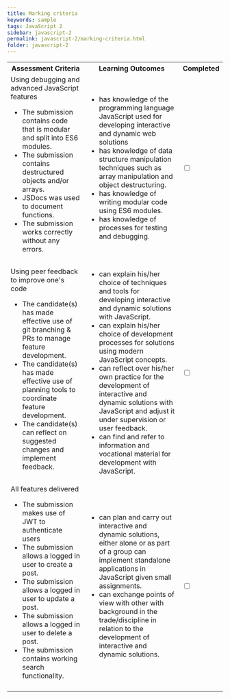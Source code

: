 ```yaml
---
title: Marking criteria
keywords: sample
tags: JavaScript 2
sidebar: javascript-2
permalink: javascript-2/marking-criteria.html
folder: javascript-2
---
```


<table style="max-width: 100%">
  <tr>
    <th>Assessment Criteria</th>
    <th>Learning Outcomes</th>
    <th>Completed</th>
  </tr>
  <tr>
    <td>Using debugging and advanced JavaScript features
      <ul>
        <li>The submission contains code that is modular and split into ES6 modules.</li>
        <li>The submission contains destructured objects and/or arrays.</li>
        <li>JSDocs was used to document functions.</li>
        <li>The submission works correctly without any errors.</li>
      </ul>
    </td>
    <td>
      <ul>
        <li>has knowledge of the programming language JavaScript used for developing interactive and dynamic web solutions</li>
        <li>has knowledge of data structure manipulation techniques such as array manipulation and object destructuring.</li>
        <li>has knowledge of writing modular code using ES6 modules.</li>
        <li>has knowledge of processes for testing and debugging.</li>
      </ul>
    </td>
    <td>
      <input type="checkbox">
    </td>
  </tr>
  <tr>
    <td>Using peer feedback to improve one's code
      <ul>
          <li>The candidate(s) has made effective use of git branching & PRs to manage feature development.</li>
          <li>The candidate(s) has made effective use of planning tools to coordinate feature development.</li>
          <li>The candidate(s) can reflect on suggested changes and implement feedback.</li>
      </ul>
    </td>
    <td>
      <ul>
        <li>can explain his/her choice of techniques and tools for developing interactive and dynamic solutions with JavaScript.</li>
        <li>can explain his/her choice of development processes for solutions using modern JavaScript concepts.</li>
        <li>can reflect over his/her own practice for the development of interactive and dynamic solutions with JavaScript and adjust it under supervision or user feedback.</li>
        <li>can find and refer to information and vocational material for development with JavaScript.</li>
      </ul>
    </td>
    <td>
      <input type="checkbox">
    </td>
  </tr>
  <tr>
    <td>All features delivered
      <ul>
        <li>The submission makes use of JWT to authenticate users</li>
        <li>The submission allows a logged in user to create a post.</li>
        <li>The submission allows a logged in user to update a post.</li>
        <li>The submission allows a logged in user to delete a post.</li>
        <li>The submission contains working search functionality.</li>
      </ul>
    </td>
    <td>
      <ul>
        <li>can plan and carry out interactive and dynamic solutions, either alone or as part of a group can implement standalone applications in JavaScript given small assignments.</li>
        <li>can exchange points of view with other with background in the trade/discipline in relation to the development of interactive and dynamic solutions.</li>
      </ul>
    </td>
    <td>
      <input type="checkbox">
    </td>
  </tr>
   <tr>
    <td colspan="2">
    </td>
    <td class="grade">
    </td>
  </tr>
</table>

<script>
  const checkboxes = document.querySelectorAll("input[type='checkbox']");
  const grade = document.querySelector(".grade");
  let criteriaPassed = 0;
  checkboxes.forEach(item => item.onclick = function(e){
    if(e.target.checked === true){
      criteriaPassed++;
      if(criteriaPassed === checkboxes.length){
        grade.innerHTML = "Passed";
      }
    }
    else {
      criteriaPassed--;
      grade.innerHTML = "";
    }
  })
</script>
